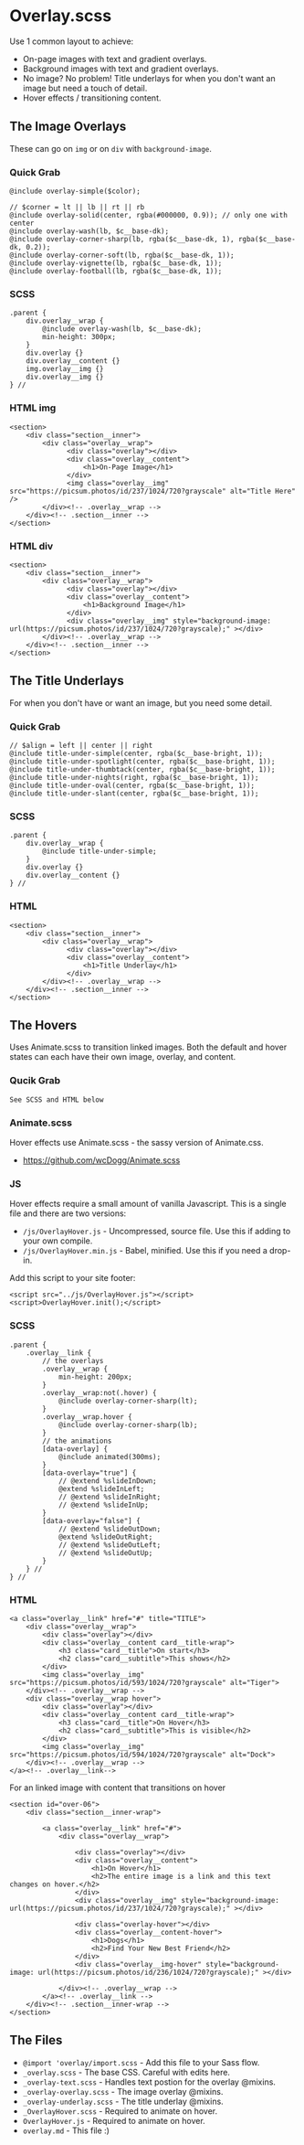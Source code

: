 # Overlay.scss

Use 1 common layout to achieve: 

- On-page images with text and gradient overlays.
- Background images with text and gradient overlays.
- No image? No problem! Title underlays for when you don't want an image but need a touch of detail. 
- Hover effects / transitioning content. 


## The Image Overlays

These can go on `img` or on `div` with `background-image`.

### Quick Grab
```
@include overlay-simple($color);

// $corner = lt || lb || rt || rb 
@include overlay-solid(center, rgba(#000000, 0.9)); // only one with center
@include overlay-wash(lb, $c__base-dk);
@include overlay-corner-sharp(lb, rgba($c__base-dk, 1), rgba($c__base-dk, 0.2));
@include overlay-corner-soft(lb, rgba($c__base-dk, 1));
@include overlay-vignette(lb, rgba($c__base-dk, 1));
@include overlay-football(lb, rgba($c__base-dk, 1));
```

### SCSS
```
.parent {
	div.overlay__wrap {
		@include overlay-wash(lb, $c__base-dk);
		min-height: 300px;
	} 	
	div.overlay {}
	div.overlay__content {}  
	img.overlay__img {} 
	div.overlay__img {}
} // 
```

### HTML img
```
<section>
    <div class="section__inner">
        <div class="overlay__wrap">	
			  <div class="overlay"></div>			
			  <div class="overlay__content">
				  <h1>On-Page Image</h1>
			  </div>				  
			  <img class="overlay__img" src="https://picsum.photos/id/237/1024/720?grayscale" alt="Title Here" />	  
        </div><!-- .overlay__wrap --> 
    </div><!-- .section__inner -->
</section>
```

### HTML div
```
<section>
    <div class="section__inner">
        <div class="overlay__wrap">	
			  <div class="overlay"></div>			
			  <div class="overlay__content">
				  <h1>Background Image</h1>
			  </div>	
			  <div class="overlay__img" style="background-image: url(https://picsum.photos/id/237/1024/720?grayscale);" ></div>	  
        </div><!-- .overlay__wrap --> 
    </div><!-- .section__inner -->
</section>
```


## The Title Underlays

For when you don't have or want an image, but you need some detail.

### Quick Grab
```
// $align = left || center || right
@include title-under-simple(center, rgba($c__base-bright, 1));
@include title-under-spotlight(center, rgba($c__base-bright, 1));
@include title-under-thumbtack(center, rgba($c__base-bright, 1));
@include title-under-nights(right, rgba($c__base-bright, 1));
@include title-under-oval(center, rgba($c__base-bright, 1));
@include title-under-slant(center, rgba($c__base-bright, 1));
```

### SCSS
```
.parent {
	div.overlay__wrap {
		@include title-under-simple;
	} 	
	div.overlay {}
	div.overlay__content {}
} // 
```

### HTML
```
<section>
    <div class="section__inner">
        <div class="overlay__wrap">	
			  <div class="overlay"></div>	 		
			  <div class="overlay__content">
				  <h1>Title Underlay</h1>
			  </div>
        </div><!-- .overlay__wrap -->
    </div><!-- .section__inner -->
</section>
```


## The Hovers

Uses Animate.scss to transition linked images. Both the default and hover states can each have their own image, overlay, and content. 

### Qucik Grab
```
See SCSS and HTML below
```

### Animate.scss

Hover effects use Animate.scss - the sassy version of Animate.css.

- https://github.com/wcDogg/Animate.scss

### JS

Hover effects require a small amount of vanilla Javascript. This is a single file and there are two versions: 

- `/js/OverlayHover.js` - Uncompressed, source file. Use this if adding to your own compile. 
- `/js/OverlayHover.min.js` - Babel, minified. Use this if you need a drop-in. 

Add this script to your site footer:

```
<script src="../js/OverlayHover.js"></script>
<script>OverlayHover.init();</script>
```

### SCSS 
```
.parent {
	.overlay__link {
		// the overlays
		.overlay__wrap { 
			min-height: 200px;
		}
		.overlay__wrap:not(.hover) {
			@include overlay-corner-sharp(lt);
		}
		.overlay__wrap.hover {
			@include overlay-corner-sharp(lb);
		}
		// the animations
		[data-overlay] {
			@include animated(300ms);
		}
		[data-overlay="true"] {
			// @extend %slideInDown;
			@extend %slideInLeft;
			// @extend %slideInRight;
			// @extend %slideInUp;        
		}
		[data-overlay="false"] {
			// @extend %slideOutDown;
			@extend %slideOutRight;
			// @extend %slideOutLeft;
			// @extend %slideOutUp;        
		}
	} // 
} //
```	

### HTML
```
<a class="overlay__link" href="#" title="TITLE">
	<div class="overlay__wrap">
		<div class="overlay"></div>
		<div class="overlay__content card__title-wrap">
			<h3 class="card__title">On start</h3>
			<h2 class="card__subtitle">This shows</h2>
		</div>
		<img class="overlay__img" src="https://picsum.photos/id/593/1024/720?grayscale" alt="Tiger">
	</div><!-- .overlay__wrap -->
	<div class="overlay__wrap hover">
		<div class="overlay"></div>
		<div class="overlay__content card__title-wrap">
			<h3 class="card__title">On Hover</h3>
			<h2 class="card__subtitle">This is visible</h2>
		</div>
		<img class="overlay__img" src="https://picsum.photos/id/594/1024/720?grayscale" alt="Dock">
	</div><!-- .overlay__wrap -->
</a><!-- .overlay__link-->
```

For an linked image with content that transitions on hover

```
<section id="over-06">
	<div class="section__inner-wrap">

		<a class="overlay__link" href="#">
			<div class="overlay__wrap">	

				<div class="overlay"></div>				
				<div class="overlay__content">
					<h1>On Hover</h1>
					<h2>The entire image is a link and this text changes on hover.</h2>
				</div>	
				<div class="overlay__img" style="background-image: url(https://picsum.photos/id/237/1024/720?grayscale);" ></div>

				<div class="overlay-hover"></div>			
				<div class="overlay__content-hover">
					<h1>Dogs</h1>
					<h2>Find Your New Best Friend</h2>
				</div>			  
				<div class="overlay__img-hover" style="background-image: url(https://picsum.photos/id/236/1024/720?grayscale);" ></div>

			</div><!-- .overlay__wrap -->
		</a><!-- .overlay__link -->
	</div><!-- .section__inner-wrap -->
</section>
```



## The Files

- `@import 'overlay/import.scss` - Add this file to your Sass flow.  
- `_overlay.scss` - The base CSS. Careful with edits here. 
- `_overlay-text.scss` - Handles text postion for the overlay @mixins.
- `_overlay-overlay.scss` - The image overlay @mixins.
- `_overlay-underlay.scss` - The title underlay @mixins.
- `_OverlayHover.scss` - Required to animate on hover.
- `OverlayHover.js` - Required to animate on hover. 
- `overlay.md` - This file :) 

